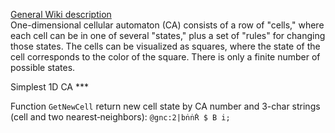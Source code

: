 [General Wiki description](https://en.wikipedia.org/wiki/Cellular_automaton)  
One-dimensional cellular automaton (CA) consists of a row of "cells," 
where each cell can be in one of several "states," plus a set of "rules" for changing those states. 
The cells can be visualized as squares, where the state of the cell corresponds to the color of the square. 
There is only a finite number of possible states.

Simplest 1D CA ***

Function `GetNewCell` return new cell state by CA number and 3-char strings (cell and two nearest‐neighbors):
`@gnc:2|bṅṅṘ $ B i;`
